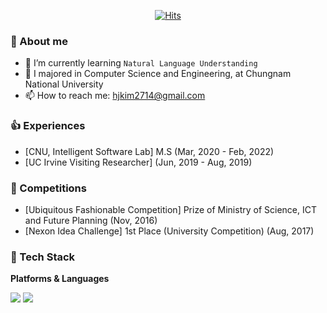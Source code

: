   <div align=center>
	
  [![Hits](https://hits.seeyoufarm.com/api/count/incr/badge.svg?url=https%3A%2F%2Fgithub.com%2Fzzsza)](https://hits.seeyoufarm.com) 
	
  </div>

### 👏 About me
- 🌱 I’m currently learning `Natural Language Understanding`
- 🏫 I majored in Computer Science and Engineering, at Chungnam National University
- 📫 How to reach me: hjkim2714@gmail.com


### 👍 Experiences 
- [CNU, Intelligent Software Lab] M.S (Mar, 2020 - Feb, 2022)
- [UC Irvine Visiting Researcher] (Jun, 2019 - Aug, 2019)


### 🥇 Competitions 
- [Ubiquitous Fashionable Competition] Prize of Ministry of Science, ICT and Future Planning (Nov, 2016)
- [Nexon Idea Challenge] 1st Place (University Competition) (Aug, 2017)

<!-- <div align=center> -->

	
### 💪 Tech Stack
<b>Platforms & Languages</b>
<!-- <br/> -->
<img src="https://img.shields.io/badge/Python-3766AB?style=flat-square&logo=Python&logoColor=white"/></a>
<img src="https://img.shields.io/badge/PyTorch-EE4C2C?style=flat-square&logo=PyTorch&logoColor=white"/></a>  

<!-- </div> -->

<!-- ### Hi there 👋 -->

<!--
**TB2715/TB2715** is a ✨ _special_ ✨ repository because its `README.md` (this file) appears on your GitHub profile.

Here are some ideas to get you started:

- 🔭 I’m currently working on ...
- 🌱 I’m currently learning ...
- 👯 I’m looking to collaborate on ...
- 🤔 I’m looking for help with ...
- 💬 Ask me about ...
- 📫 How to reach me: ...
- 😄 Pronouns: ...
- ⚡ Fun fact: ...
-->
